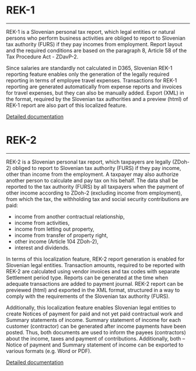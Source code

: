 # REK-1
-----

REK-1 is a Slovenian personal tax report, which legal entities or natural persons who perform business activities are obliged to report to Slovenian tax authority (FURS) if they pay incomes from employment. Report layout and the required conditions are based on the paragraph 8, Article 58 of the Tax Procedure Act - ZDavP-2.

Since salaries are standardly not calculated in D365, Slovenian REK-1 reporting feature enables only the generation of the legally required reporting in terms of employee travel expenses. Transactions for REK-1 reporting are generated automatically from expense reports and invoices for travel expenses, but they can also be manually added. Export (XML) in the format, required by the Slovenian tax authorities and a preview (html) of REK-1 report are also part of this localized feature.

[Detailed documentation](http://axweb/D365O%20Localization%20Documents/D365O%20LOC_SI%20REK-1.docx?Web=1)

# REK-2
-----

REK-2 is a Slovenian personal tax report, which taxpayers are legally (ZDoh-2) obliged to report to Slovenian tax authority (FURS) if they pay income, other than income from the employment. A taxpayer may also authorize another person to calculate and pay tax on his behalf. The data shall be reported to the tax authority (FURS) by all taxpayers when the payment of other income according to ZDoh-2 (excluding income from employment), from which the tax, the withholding tax and social security contributions are paid:
-	income from another contractual relationship,
-	income from activities,
-	income from letting out property,
-	income from transfer of property right,
-	other income (Article 104 ZDoh-2),
-	interest and dividends.

In terms of this localization feature, REK-2 report generation is enabled for Slovenian legal entities. Transaction amounts, required to be reported with REK-2 are calculated using vendor invoices and tax codes with separate Settlement period type. Reports can be generated at the time when adequate transactions are added to payment journal. REK-2 report can be previewed (html) and exported in the XML format, structured in a way to comply with the requirements of the Slovenian tax authority (FURS).

Additionally, this localization feature enables Slovenian legal entities to create Notices of payment for paid and not yet paid contractual work and Summary statements of income. Summary statement of income for each customer (contractor) can be generated after income payments have been posted. Thus, both documents are used to inform the payees (contractors) about the income, taxes and payment of contributions. Additionally, both – Notice of payment and Summary statement of income can be exported to various formats (e.g. Word or PDF).

[Detailed documentation](http://axweb/D365O%20Localization%20Documents/D365O%20LOC_SI_REK-2.docx?Web=1)
